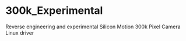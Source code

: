 # 300k_Experimental
Reverse engineering and experimental Silicon Motion 300k Pixel Camera Linux driver
